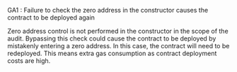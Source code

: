 GA1 : Failure to check the zero address in the constructor causes the contract to be deployed again

Zero address control is not performed in the constructor in the scope of the audit. Bypassing this check could cause the contract to be deployed by mistakenly entering a zero address. In this case, the contract will need to be redeployed. This means extra gas consumption as contract deployment costs are high.